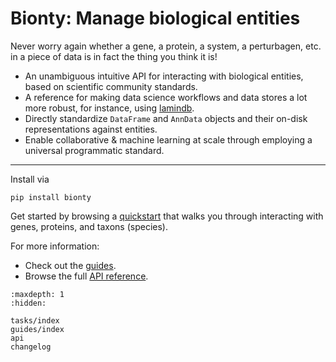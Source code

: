 # Bionty: Manage biological entities

Never worry again whether a gene, a protein, a system, a perturbagen, etc. in a piece of data is in fact the thing you think it is!

- An unambiguous intuitive API for interacting with biological entities, based on scientific community standards.
- A reference for making data science workflows and data stores a lot more robust, for instance, using [lamindb](https://lamin.ai/lamindb).
- Directly standardize `DataFrame` and `AnnData` objects and their on-disk representations against entities.
- Enable collaborative & machine learning at scale through employing a universal programmatic standard.

---

Install via

```
pip install bionty
```

Get started by browsing a [quickstart](guides/quickstart) that walks you through interacting with genes, proteins, and taxons (species).

For more information:

- Check out the [guides](guides/index).
- Browse the full [API reference](api).

```{toctree}
:maxdepth: 1
:hidden:

tasks/index
guides/index
api
changelog
```
